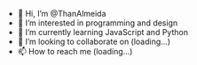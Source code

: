 - 👋 Hi, I’m @ThanAlmeida
- 👀 I’m interested in programming and design
- 🌱 I’m currently learning JavaScript and Python
- 💞️ I’m looking to collaborate on (loading...)
- 📫 How to reach me (loading...)

<!---
ThanAlmeida/ThanAlmeida is a ✨ special ✨ repository because its `README.md` (this file) appears on your GitHub profile.
You can click the Preview link to take a look at your changes.
--->
